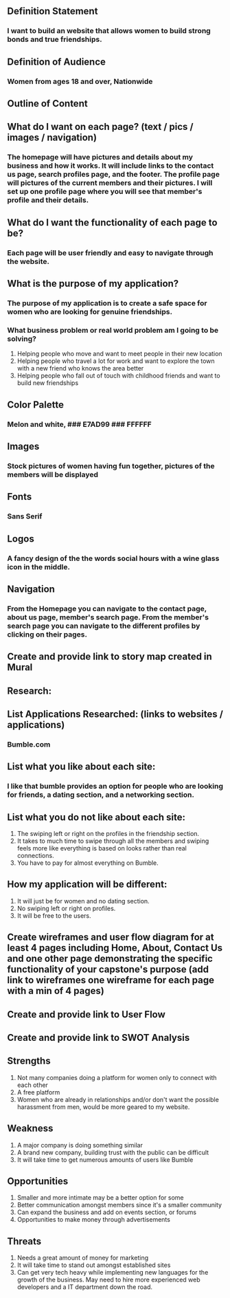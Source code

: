 ## Definition Statement
### I want to build an website that allows women to build strong bonds and true friendships.

## Definition of Audience
### Women from ages 18 and over, Nationwide

## Outline of Content

## What do I want on each page? (text / pics / images / navigation)
### The homepage will have pictures and details about my business and how it works. It will include links to the contact us page, search profiles page, and the footer. The profile page will pictures of the current members and their pictures. I will set up one profile page where you will see that member's profile and their details.

##   What do I want the functionality of each page to be?
### Each page will be user friendly and easy to navigate through the website.

##  What is the purpose of my application?
### The purpose of my application is to create a safe space for women who are looking for genuine friendships.


###  What business problem or real world problem am I going to be solving?
 1. Helping people who move and want to meet people in their new location
 2. Helping people who travel a lot for work and want to explore the town with a new friend who knows the area better
 3. Helping people who fall out of touch with childhood friends and want to build new friendships

  ##  Color Palette
  ### Melon and white, ### E7AD99 ### FFFFFF

  ## Images
  ### Stock pictures of women having fun together, pictures of the members will be displayed

   ## Fonts
   ### Sans Serif

   ## Logos
   ### A fancy design of the the words social hours with a wine glass icon in the middle.

  ## Navigation
  ### From the Homepage you can navigate to the contact page, about us page, member's search page. From the member's search page you can navigate to the different profiles by clicking on their pages.

## Create and provide link to story map created in Mural

## Research:

   ## List Applications Researched: (links to websites / applications)
   ### Bumble.com

   ## List what you like about each site:
   ### I like that bumble provides an option for people who are looking for friends, a dating section, and a networking section.

   ## List what you do not like about each site:
   1. The swiping left or right on the profiles in the friendship section.
   2. It takes to much time to swipe through all the members and swiping feels more like everything is based on looks rather than real connections.
   3. You have to pay for almost everything on Bumble.

   ## How my application will be different:
   1. It will just be for women and no dating section.
   2. No swiping left or right on profiles.
   3. It will be free to the users.

## Create wireframes and user flow diagram for at least 4 pages including Home, About, Contact Us and one other page demonstrating the specific functionality of your capstone's purpose (add link to wireframes one wireframe for each page with a min of 4 pages)

## Create and provide link to User Flow


## Create and provide link to SWOT Analysis
## Strengths
 1. Not many companies doing a platform for women only to connect with each other
 2. A free platform
 3. Women who are already in relationships and/or don't want the possible harassment from men, would be more geared to my website.
## Weakness
 1. A major company is doing something similar
 2. A brand new company, building trust with the public can be difficult
 3. It will take time to get numerous amounts of users like Bumble
## Opportunities
 1. Smaller and more intimate may be a better option for some
 2. Better communication amongst members since it's a smaller community
 3. Can expand the business and add on events section, or forums
 4. Opportunities to make money through advertisements
## Threats
 1. Needs a great amount of money for marketing
 2. It will take time to stand out amongst established sites
 3. Can get very tech heavy while implementing new languages for the growth of the business. May need to hire more experienced web developers and a IT department down the road.
